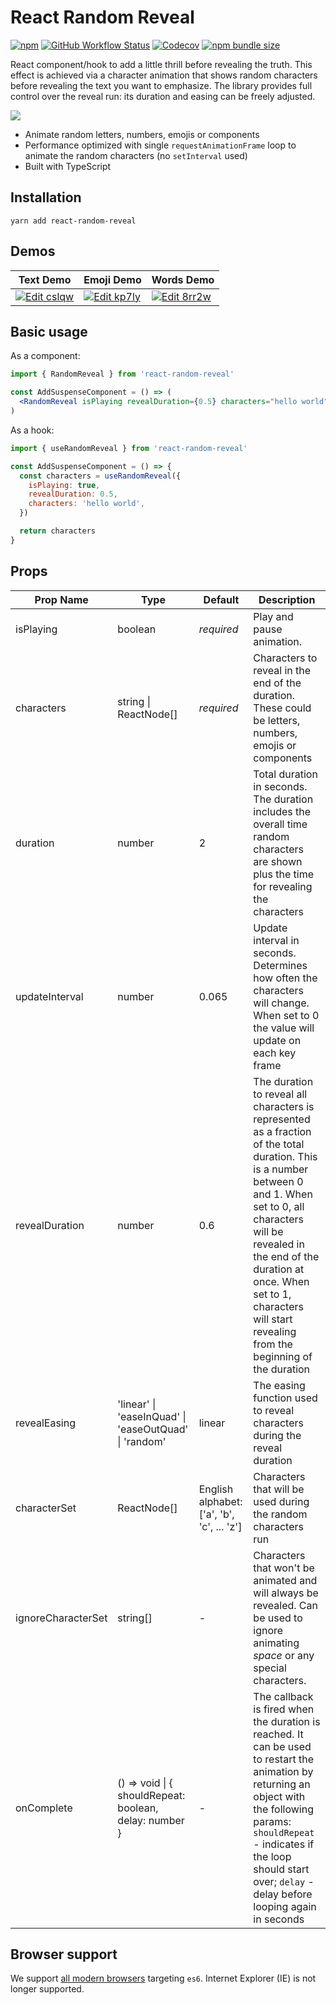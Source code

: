 # React Random Reveal

[![npm](https://img.shields.io/npm/v/react-random-reveal)](https://www.npmjs.com/package/react-random-reveal)
[![GitHub Workflow Status](https://img.shields.io/github/workflow/status/vydimitrov/react-random-reveal/Codecov%20Coverage)](https://codecov.io/gh/vydimitrov/react-random-reveal)
[![Codecov](https://img.shields.io/codecov/c/gh/vydimitrov/react-random-reveal)](https://codecov.io/gh/vydimitrov/react-random-reveal)
[![npm bundle size](https://img.shields.io/bundlephobia/min/react-random-reveal)](https://bundlephobia.com/result?p=react-random-reveal)

React component/hook to add a little thrill before revealing the truth. This effect is achieved via a character animation that shows random characters before revealing the text you want to emphasize. The library provides full control over the reveal run: its duration and easing can be freely adjusted.

<img src="https://user-images.githubusercontent.com/10707142/77891767-c3332000-7271-11ea-9ba8-b2de048cad32.gif">

- Animate random letters, numbers, emojis or components
- Performance optimized with single `requestAnimationFrame` loop to animate the random characters (no `setInterval` used)
- Built with TypeScript

## Installation

```
yarn add react-random-reveal
```

## Demos

<table>
  <thead>
    <tr>
      <th>Text Demo</th>
      <th>Emoji Demo</th>
      <th>Words Demo</th>
    </tr>
  </thead>
  <tbody>
    <tr>
      <td>
       <a href="https://codesandbox.io/s/ecstatic-swirles-cslqw?fontsize=14&hidenavigation=1&theme=dark">
        <img alt="Edit cslqw" src="https://codesandbox.io/static/img/play-codesandbox.svg">
      </a>
      </td>
      <td>
       <a href="https://codesandbox.io/s/dry-pine-kp7ly?fontsize=14&hidenavigation=1&theme=dark">
        <img alt="Edit kp7ly" src="https://codesandbox.io/static/img/play-codesandbox.svg">
      </a>
      </td>
      <td>
        <a href="https://codesandbox.io/s/quirky-field-8rr2w?fontsize=14&hidenavigation=1&theme=dark">
          <img alt="Edit 8rr2w" src="https://codesandbox.io/static/img/play-codesandbox.svg">
        </a>
      </td>
    </tr>
  </tbody>
</table>

## Basic usage

As a component:

```jsx
import { RandomReveal } from 'react-random-reveal'

const AddSuspenseComponent = () => (
  <RandomReveal isPlaying revealDuration={0.5} characters="hello world" />
)
```

As a hook:

```jsx
import { useRandomReveal } from 'react-random-reveal'

const AddSuspenseComponent = () => {
  const characters = useRandomReveal({
    isPlaying: true,
    revealDuration: 0.5,
    characters: 'hello world',
  })

  return characters
}
```

## Props

| Prop Name          | Type                                                   | Default                                    | Description                                                                                                                                                                                                                                                                                      |
| ------------------ | ------------------------------------------------------ | ------------------------------------------ | ------------------------------------------------------------------------------------------------------------------------------------------------------------------------------------------------------------------------------------------------------------------------------------------------ |
| isPlaying          | boolean                                                | _required_                                 | Play and pause animation.                                                                                                                                                                                                                                                                        |
| characters         | string \| ReactNode[]                                  | _required_                                 | Characters to reveal in the end of the duration. These could be letters, numbers, emojis or components                                                                                                                                                                                           |
| duration           | number                                                 | 2                                          | Total duration in seconds. The duration includes the overall time random characters are shown plus the time for revealing the characters                                                                                                                                                         |
| updateInterval     | number                                                 | 0.065                                      | Update interval in seconds. Determines how often the characters will change. When set to 0 the value will update on each key frame                                                                                                                                                               |
| revealDuration     | number                                                 | 0.6                                        | The duration to reveal all characters is represented as a fraction of the total duration. This is a number between 0 and 1. When set to 0, all characters will be revealed in the end of the duration at once. When set to 1, characters will start revealing from the beginning of the duration |
| revealEasing       | 'linear' \| 'easeInQuad' \| 'easeOutQuad' \| 'random'  | linear                                     | The easing function used to reveal characters during the reveal duration                                                                                                                                                                                                                         |
| characterSet       | ReactNode[]                                            | English alphabet: ['a', 'b', 'c', ... 'z'] | Characters that will be used during the random characters run                                                                                                                                                                                                                                    |
| ignoreCharacterSet | string[]                                               | -                                          | Characters that won't be animated and will always be revealed. Can be used to ignore animating _space_ or any special characters.                                                                                                                                                                |
| onComplete         | () => void \| { shouldRepeat: boolean, delay: number } | -                                          | The callback is fired when the duration is reached. It can be used to restart the animation by returning an object with the following params: `shouldRepeat` - indicates if the loop should start over; `delay` - delay before looping again in seconds                                          |

## Browser support

We support [all modern browsers](https://caniuse.com/?search=es6) targeting `es6`. Internet Explorer (IE) is not longer supported.
